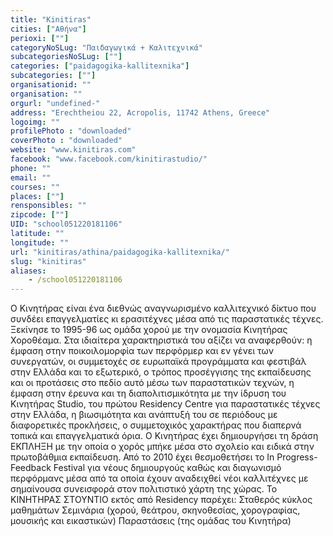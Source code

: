 ```yaml
---
title: "Kinitiras"
cities: ["Αθήνα"]
perioxi: [""]
categoryNoSLug: "Παιδαγωγικά + Καλιτεχνικά"
subcategoriesNoSLug: [""]
categories: ["paidagogika-kallitexnika"]
subcategories: [""]
organisationid: ""
organisation: ""
orgurl: "undefined-"
address: "Erechtheiou 22, Acropolis, 11742 Athens, Greece"
logoimg: ""
profilePhoto : "downloaded"
coverPhoto : "downloaded"
website: "www.kinitiras.com"
facebook: "www.facebook.com/kinitirastudio/"
phone: ""
email: ""
courses: ""
places: [""]
rensponsibles: ""
zipcode: [""]
UID: "school051220181106"
latitude: ""
longitude: ""
url: "kinitiras/athina/paidagogika-kallitexnika/"
slug: "kinitiras"
aliases:
    - /school051220181106
---
```





Ο Κινητήρας είναι ένα διεθνώς αναγνωρισμένο καλλιτεχνικό δίκτυο που συνδέει επαγγελματίες κι ερασιτέχνες μέσα από τις παραστατικές τέχνες. Ξεκίνησε το 1995-96 ως ομάδα χορού με την ονομασία Κινητήρας Χοροθέαμα. Στα ιδιαίτερα χαρακτηριστικά του αξίζει να αναφερθούν: η έμφαση στην ποικοιλομορφία των περφόρμερ και εν γένει των συνεργατών, οι συμμετοχές σε ευρωπαϊκά προγράμματα και φεστιβάλ στην Ελλάδα και το εξωτερικό, ο τρόπος προσέγγισης της εκπαίδευσης και οι προτάσεις στο πεδίο αυτό μέσω των παραστατικών τεχνών, η έμφαση στην έρευνα και τη διαπολιτισμικότητα με την ίδρυση του Κινητήρας Studio, του πρώτου Residency Centre για παραστατικές τέχνες στην Ελλάδα, η βιωσιμότητα και ανάπτυξή του σε περιόδους με διαφορετικές προκλήσεις, ο συμμετοχικός χαρακτήρας που διαπερνά τοπικά και επαγγελματικά όρια. Ο Κινητήρας έχει δημιουργήσει τη δράση ΕΚΠΛΗΞΗ με την οποία ο χορός μπήκε μέσα στο σχολείο και ειδικά στην πρωτοβάθμια εκπαίδευση. Από το 2010 έχει θεσμοθετήσει το In Progress-Feedback Festival για νέους δημιουργούς καθώς και διαγωνισμό περφόρμανς μέσα από τα οποία έχουν αναδειχθεί νέοι καλλιτέχνες με σημαίνουσα συνεισφορά στον πολιτιστικό χάρτη της χώρας. Το ΚΙΝΗΤΗΡΑΣ ΣΤΟΥΝΤΙΟ εκτός από Residency παρέχει: Σταθερός κύκλος μαθημάτων Σεμινάρια (χορού, θεάτρου, σκηνοθεσίας, χορογραφίας, μουσικής και εικαστικών) Παραστάσεις (της ομάδας του Κινητήρα)